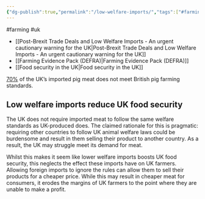 ```yaml
---
{"dg-publish":true,"permalink":"/low-welfare-imports/","tags":["#farming","#uk"],"created":"2025-10-23T17:42:43.163+01:00","updated":"2025-10-23T18:06:08.662+01:00"}
---
```


#farming #uk 

- [[Post-Brexit Trade Deals and Low Welfare Imports - An urgent cautionary warning for the UK\|Post-Brexit Trade Deals and Low Welfare Imports - An urgent cautionary warning for the UK]]
- [[Farming Evidence Pack (DEFRA)\|Farming Evidence Pack (DEFRA)]]
- [[Food security in the UK\|Food security in the UK]]

[70%](https://www.cpre.org.uk/wp-content/uploads/2019/11/The_future_of_pig_and_poultry_farming.pdf) of the UK’s imported pig meat does not meet British pig farming standards.

## Low welfare imports reduce UK food security
The UK does not require imported meat to follow the same welfare standards as UK-produced does. The claimed rationale for this is pragmatic: requiring other countries to follow UK animal welfare laws could be burdensome and result in them selling their product to another country. As a result, the UK may struggle meet its demand for meat. 

Whilst this makes it seem like lower welfare imports boosts UK food security, this neglects the effect these imports have on UK farmers. Allowing foreign imports to ignore the rules can allow them to sell their products for a cheaper price. While this may result in cheaper meat for consumers, it erodes the margins of UK farmers to the point where they are unable to make a profit. 